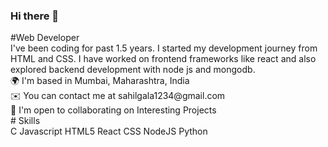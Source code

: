 ### Hi there 👋

<!--
**sahilgala1234/sahilgala1234** is a ✨ _special_ ✨ repository because its `README.md` (this file) appears on your GitHub profile.
<br />
--!>
#Web Developer  
<br />
I've been coding for past 1.5 years. I started my development journey from HTML and CSS. I have worked on frontend frameworks like react and also explored backend development with node js and mongodb.  
<br />
🌍  I'm based in Mumbai, Maharashtra, India  
<br />
✉️  You can contact me at sahilgala1234@gmail.com  
<br />
🤝  I'm open to collaborating on Interesting Projects  
<br />
<!--  --!>
# Skills
<br />
C Javascript HTML5 React CSS NodeJS Python



